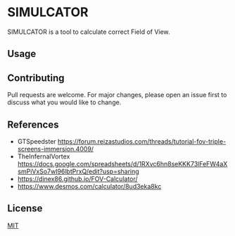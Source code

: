 # SIMULCATOR

SIMULCATOR is a tool to calculate correct Field of View.



## Usage


## Contributing

Pull requests are welcome. For major changes, please open an issue first
to discuss what you would like to change.

## References

- GTSpeedster https://forum.reizastudios.com/threads/tutorial-fov-triple-screens-immersion.4009/
- TheInfernalVortex https://docs.google.com/spreadsheets/d/1RXvc6hn8seKKK73lFeFW4aXsmPiVxSo7wI96lbtPrxQ/edit?usp=sharing
- https://dinex86.github.io/FOV-Calculator/
- https://www.desmos.com/calculator/8ud3eka8kc


## License

[MIT](https://choosealicense.com/licenses/mit/)